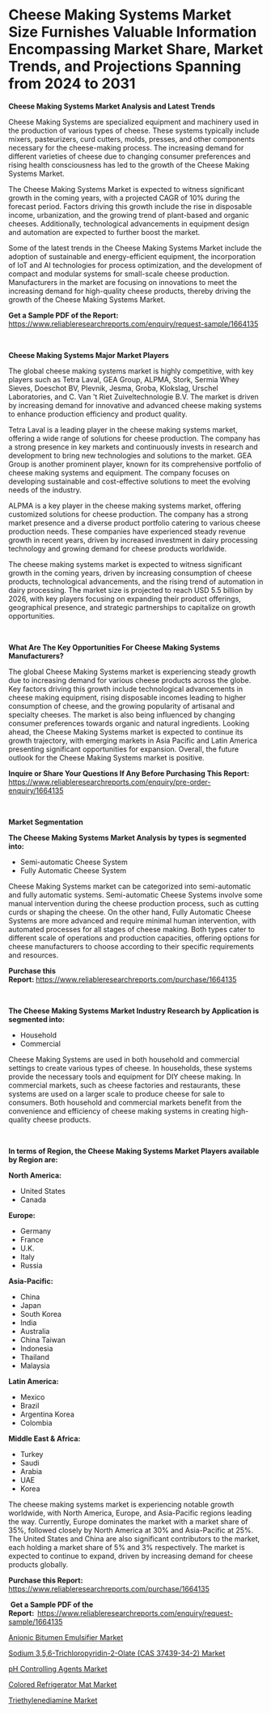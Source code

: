 <p><h1>Cheese Making Systems Market Size Furnishes Valuable Information Encompassing Market Share, Market Trends, and Projections Spanning from 2024 to 2031</h1></p><p><strong>Cheese Making Systems Market Analysis and Latest Trends</strong></p>
<p><p>Cheese Making Systems are specialized equipment and machinery used in the production of various types of cheese. These systems typically include mixers, pasteurizers, curd cutters, molds, presses, and other components necessary for the cheese-making process. The increasing demand for different varieties of cheese due to changing consumer preferences and rising health consciousness has led to the growth of the Cheese Making Systems Market.</p><p>The Cheese Making Systems Market is expected to witness significant growth in the coming years, with a projected CAGR of 10% during the forecast period. Factors driving this growth include the rise in disposable income, urbanization, and the growing trend of plant-based and organic cheeses. Additionally, technological advancements in equipment design and automation are expected to further boost the market.</p><p>Some of the latest trends in the Cheese Making Systems Market include the adoption of sustainable and energy-efficient equipment, the incorporation of IoT and AI technologies for process optimization, and the development of compact and modular systems for small-scale cheese production. Manufacturers in the market are focusing on innovations to meet the increasing demand for high-quality cheese products, thereby driving the growth of the Cheese Making Systems Market.</p></p>
<p><strong>Get a Sample PDF of the Report:&nbsp;</strong> <a href="https://www.reliableresearchreports.com/enquiry/request-sample/1664135">https://www.reliableresearchreports.com/enquiry/request-sample/1664135</a></p>
<p>&nbsp;</p>
<p><strong>Cheese Making Systems Major Market Players</strong></p>
<p><p>The global cheese making systems market is highly competitive, with key players such as Tetra Laval, GEA Group, ALPMA, Stork, Sermia Whey Sieves, Doeschot BV, Plevnik, Jesma, Groba, Klokslag, Urschel Laboratories, and C. Van 't Riet Zuiveltechnologie B.V. The market is driven by increasing demand for innovative and advanced cheese making systems to enhance production efficiency and product quality.</p><p>Tetra Laval is a leading player in the cheese making systems market, offering a wide range of solutions for cheese production. The company has a strong presence in key markets and continuously invests in research and development to bring new technologies and solutions to the market. GEA Group is another prominent player, known for its comprehensive portfolio of cheese making systems and equipment. The company focuses on developing sustainable and cost-effective solutions to meet the evolving needs of the industry.</p><p>ALPMA is a key player in the cheese making systems market, offering customized solutions for cheese production. The company has a strong market presence and a diverse product portfolio catering to various cheese production needs. These companies have experienced steady revenue growth in recent years, driven by increased investment in dairy processing technology and growing demand for cheese products worldwide.</p><p>The cheese making systems market is expected to witness significant growth in the coming years, driven by increasing consumption of cheese products, technological advancements, and the rising trend of automation in dairy processing. The market size is projected to reach USD 5.5 billion by 2026, with key players focusing on expanding their product offerings, geographical presence, and strategic partnerships to capitalize on growth opportunities.</p></p>
<p>&nbsp;</p>
<p><strong>What Are The Key Opportunities For Cheese Making Systems Manufacturers?</strong></p>
<p><p>The global Cheese Making Systems market is experiencing steady growth due to increasing demand for various cheese products across the globe. Key factors driving this growth include technological advancements in cheese making equipment, rising disposable incomes leading to higher consumption of cheese, and the growing popularity of artisanal and specialty cheeses. The market is also being influenced by changing consumer preferences towards organic and natural ingredients. Looking ahead, the Cheese Making Systems market is expected to continue its growth trajectory, with emerging markets in Asia Pacific and Latin America presenting significant opportunities for expansion. Overall, the future outlook for the Cheese Making Systems market is positive.</p></p>
<p><strong>Inquire or Share Your Questions If Any Before Purchasing This Report:</strong> <a href="https://www.reliableresearchreports.com/enquiry/pre-order-enquiry/1664135">https://www.reliableresearchreports.com/enquiry/pre-order-enquiry/1664135</a></p>
<p>&nbsp;</p>
<p><strong>Market Segmentation</strong></p>
<p><strong>The Cheese Making Systems Market Analysis by types is segmented into:</strong></p>
<p><ul><li>Semi-automatic Cheese System</li><li>Fully Automatic Cheese System</li></ul></p>
<p><p>Cheese Making Systems market can be categorized into semi-automatic and fully automatic systems. Semi-automatic Cheese Systems involve some manual intervention during the cheese production process, such as cutting curds or shaping the cheese. On the other hand, Fully Automatic Cheese Systems are more advanced and require minimal human intervention, with automated processes for all stages of cheese making. Both types cater to different scale of operations and production capacities, offering options for cheese manufacturers to choose according to their specific requirements and resources.</p></p>
<p><strong>Purchase this Report:&nbsp;</strong><a href="https://www.reliableresearchreports.com/purchase/1664135">https://www.reliableresearchreports.com/purchase/1664135</a></p>
<p>&nbsp;</p>
<p><strong>The Cheese Making Systems Market Industry Research by Application is segmented into:</strong></p>
<p><ul><li>Household</li><li>Commercial</li></ul></p>
<p><p>Cheese Making Systems are used in both household and commercial settings to create various types of cheese. In households, these systems provide the necessary tools and equipment for DIY cheese making. In commercial markets, such as cheese factories and restaurants, these systems are used on a larger scale to produce cheese for sale to consumers. Both household and commercial markets benefit from the convenience and efficiency of cheese making systems in creating high-quality cheese products.</p></p>
<p>&nbsp;</p>
<p><strong>In terms of Region, the Cheese Making Systems Market Players available by Region are:</strong></p>
<p>
    <p> <strong> North America: </strong>
        <ul>
            <li>United States</li>
            <li>Canada</li>
        </ul>
        </p> 
    <p> <strong> Europe: </strong>
        <ul>
            <li>Germany</li>
            <li>France</li>
            <li>U.K.</li>
            <li>Italy</li>
            <li>Russia</li>
        </ul>
        </p> 
    <p> <strong> Asia-Pacific: </strong>
        <ul>
            <li>China</li>
            <li>Japan</li>
            <li>South Korea</li>
            <li>India</li>
            <li>Australia</li>
            <li>China Taiwan</li>
            <li>Indonesia</li>
            <li>Thailand</li>
            <li>Malaysia</li>
        </ul>
        </p> 
    <p> <strong> Latin America: </strong>
        <ul>
            <li>Mexico</li>
            <li>Brazil</li>
            <li>Argentina Korea</li>
            <li>Colombia</li>
        </ul>
        </p> 
    <p> <strong> Middle East & Africa: </strong>
        <ul>
            <li>Turkey</li>
            <li>Saudi</li>
            <li>Arabia</li>
            <li>UAE</li>
            <li>Korea</li>
        </ul>
    </p>
    </p>
<p><p>The cheese making systems market is experiencing notable growth worldwide, with North America, Europe, and Asia-Pacific regions leading the way. Currently, Europe dominates the market with a market share of 35%, followed closely by North America at 30% and Asia-Pacific at 25%. The United States and China are also significant contributors to the market, each holding a market share of 5% and 3% respectively. The market is expected to continue to expand, driven by increasing demand for cheese products globally.</p></p>
<p><strong>Purchase this Report: </strong><a href="https://www.reliableresearchreports.com/purchase/1664135">https://www.reliableresearchreports.com/purchase/1664135</a></p>
<p>&nbsp;<strong>Get a Sample PDF of the Report:&nbsp;&nbsp;</strong><a href="https://www.reliableresearchreports.com/enquiry/request-sample/1664135">https://www.reliableresearchreports.com/enquiry/request-sample/1664135</a></p>
<p><strong></strong></p>
<p><p><a href="https://github.com/dx0328/Market-Research-Report-List-1/blob/main/anionic-bitumen-emulsifier-market.md">Anionic Bitumen Emulsifier Market</a></p><p><a href="https://issuu.com/reportprime-2/docs/sodium-356-trichloropyridin-2-olate-cas-37439-34-2">Sodium 3,5,6-Trichloropyridin-2-Olate (CAS 37439-34-2) Market</a></p><p><a href="https://github.com/Glendatilghmankmgz0rbhwpy/Market-Research-Report-List-1/blob/main/ph-controlling-agents-market.md">pH Controlling Agents Market</a></p><p><a href="https://github.com/BryceTownsendr/Market-Research-Report-List-3/blob/main/colored-refrigerator-mat-market.md">Colored Refrigerator Mat Market</a></p><p><a href="https://issuu.com/reportprime-2/docs/triethylenediamine-market-size-2030.pptx">Triethylenediamine Market</a></p></p>